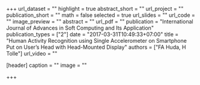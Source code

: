 +++
url_dataset = ""
highlight = true
abstract_short = ""
url_project = ""
publication_short = ""
math = false
selected = true
url_slides = ""
url_code = ""
image_preview = ""
abstract = ""
url_pdf = ""
publication = "International Journal of Advances in Soft Computing and Its Application"
publication_types = ["2"]
date = "2017-03-31T10:49:33+07:00"
title = "Human Activity Recognition using Single Accelerometer on Smartphone Put on User’s Head with Head-Mounted Display"
authors = ["FA Huda, H Tolle"]
url_video = ""

[header]
  caption = ""
  image = ""

+++

